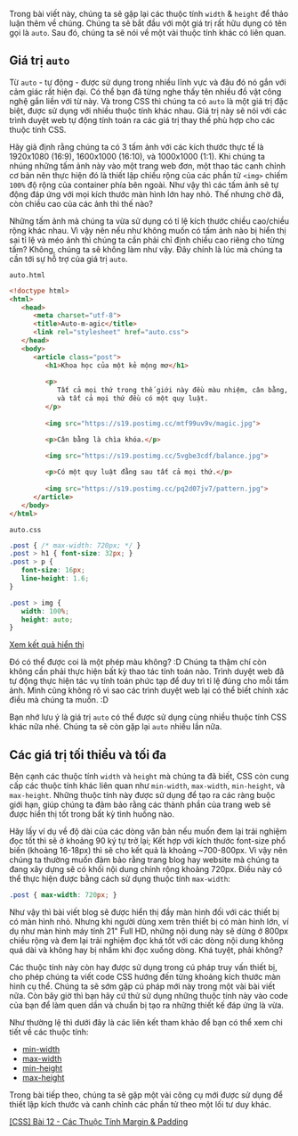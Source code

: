 Trong bài viết này, chúng ta sẽ gặp lại các thuộc tính `width` & `height` để thảo luận thêm về chúng. Chúng ta sẽ bắt đầu với một giá trị rất hữu dụng có tên gọi là `auto`. Sau đó, chúng ta sẽ nói về một vài thuộc tính khác có liên quan.

## Giá trị `auto`

Từ `auto` - tự động - được sử dụng trong nhiều lĩnh vực và đâu đó nó gắn với cảm giác rất hiện đại. Có thể bạn đã từng nghe thấy tên nhiều đồ vật công nghệ gắn liền với từ này. Và trong CSS thì chúng ta có `auto` là một giá trị đặc biệt, được sử dụng với nhiều thuộc tính khác nhau. Giá trị này sẽ nói với các trình duyệt web tự động tính toán ra các giá trị thay thế phù hợp cho các thuộc tính CSS.

Hãy giả định rằng chúng ta có 3 tấm ảnh với các kích thước thực tế là 1920x1080 (16:9), 1600x1000 (16:10), và 1000x1000 (1:1). Khi chúng ta nhúng những tấm ảnh này vào một trang web đơn, một thao tác canh chỉnh cơ bản nên thực hiện đó là thiết lập chiều rộng của các phần tử `<img>` chiếm `100%` độ rộng của container phía bên ngoài. Như vậy thì các tấm ảnh sẽ tự động đáp ứng với mọi kích thước màn hình lớn hay nhỏ. Thế nhưng chờ đã, còn chiều cao của các ảnh thì thế nào?

Những tấm ảnh mà chúng ta vừa sử dụng có tỉ lệ kích thước chiều cao/chiều rộng khác nhau. Vì vậy nên nếu như không muốn có tấm ảnh nào bị hiển thị sai tỉ lệ và méo ảnh thì chúng ta cần phải chỉ định chiều cao riêng cho từng tấm? Không, chúng ta sẽ không làm như vậy. Đây chính là lúc mà chúng ta cần tới sự hỗ trợ của giá trị `auto`.

`auto.html`
```html
<!doctype html>
<html>
   <head>
      <meta charset="utf-8">
      <title>Auto-m-agic</title>
      <link rel="stylesheet" href="auto.css">
   </head>
   <body>
      <article class="post">
         <h1>Khoa học của một kẻ mộng mơ</h1>
  
         <p>
            Tất cả mọi thứ trong thế giới này đều màu nhiệm, cân bằng,
            và tất cả mọi thứ đều có một quy luật.
         </p>
  
         <img src="https://s19.postimg.cc/mtf99uv9v/magic.jpg">

         <p>Cân bằng là chìa khóa.</p>
  
         <img src="https://s19.postimg.cc/5vgbe3cdf/balance.jpg">

         <p>Có một quy luật đằng sau tất cả mọi thứ.</p>
  
         <img src="https://s19.postimg.cc/pq2d07jv7/pattern.jpg">
      </article>
   </body>
</html>
```

`auto.css`
```css
.post { /* max-width: 720px; */ }
.post > h1 { font-size: 32px; }
.post > p {
   font-size: 16px;
   line-height: 1.6;
}

.post > img {
   width: 100%;
   height: auto;
}
```

[Xem kết quả hiển thị](https://codepen.io/semiarthanoi/full/OJzVVMG)

Đó có thể được coi là một phép màu không? :D Chúng ta thậm chí còn không cần phải thực hiện bất kỳ thao tác tính toán nào. Trình duyệt web đã tự động thực hiện tác vụ tính toán phức tạp để duy trì tỉ lệ đúng cho mỗi tấm ảnh. Mình cũng không rõ vì sao các trình duyệt web lại có thể biết chính xác điều mà chúng ta muốn. :D

Bạn nhớ lưu ý là giá trị `auto` có thể được sử dụng cùng nhiều thuộc tính CSS khác nữa nhé. Chúng ta sẽ còn gặp lại `auto` nhiều lần nữa.

## Các giá trị tối thiểu và tối đa

Bên cạnh các thuộc tính `width` và `height` mà chúng ta đã biết, CSS còn cung cấp các thuộc tính khác liên quan như `min-width`, `max-width`, `min-height`, và `max-height`. Những thuộc tính này được sử dụng để tạo ra các ràng buộc giới hạn, giúp chúng ta đảm bảo rằng các thành phần của trang web sẽ được hiển thị tốt trong bất kỳ tình huống nào.

Hãy lấy ví dụ về độ dài của các dòng văn bản nếu muốn đem lại trải nghiệm đọc tốt thì
sẽ ở khoảng 90 ký tự trở lại; Kết hợp với kích thước font-size phổ biến (khoảng 16-18px)
thì sẽ cho kết quả là khoảng ~700-800px. Vì vậy nên chúng ta thường muốn đảm bảo rằng
trang blog hay website mà chúng ta đang xây dựng sẽ có khối nội dung chính rộng khoảng 720px. Điều này có thể thực hiện được bằng cách sử dụng thuộc tính `max-width`:

```css
.post { max-width: 720px; }
```

Như vậy thì bài viết blog sẽ được hiển thị đầy màn hình đối với các thiết bị có màn hình nhỏ. Nhưng khi người dùng xem trên thiết bị có màn hình lớn, ví dụ như màn hình máy tính 21" Full HD, những nội dung này sẽ dừng ở 800px chiều rộng và đem lại trải nghiệm đọc khá tốt với các dòng nội dung không quá dài và không hay bị nhầm khi đọc xuống dòng. Khá tuyệt, phải không?

Các thuộc tính này còn hay được sử dụng trong cú pháp truy vấn thiết bị, cho phép chúng ta viết code CSS hướng đến từng khoảng kích thước màn hình cụ thể. Chúng ta sẽ sớm gặp cú pháp mới này trong một vài bài viết nữa. Còn bây giờ thì bạn hãy cứ thử sử dụng những thuộc tính này vào code của bạn để làm quen dần và chuẩn bị tạo ra những thiết kế đáp ứng là vừa.

Như thường lệ thì dưới đây là các liên kết tham khảo để bạn có thể xem chi tiết về các thuộc tính:

- [min-width](https://www.w3schools.com/cssref/pr_dim_min-width.asp)
- [max-width](https://www.w3schools.com/cssref/pr_dim_max-width.asp)
- [min-height](https://www.w3schools.com/cssref/pr_dim_min-height.asp)
- [max-height](https://www.w3schools.com/cssref/pr_dim_max-height.asp)

Trong bài tiếp theo, chúng ta sẽ gặp một vài công cụ mới được sử dụng để thiết lập kích thước và canh chỉnh các phần tử theo một lối tư duy khác.

[[CSS] Bài 12 - Các Thuộc Tính Margin & Padding](https://viblo.asia/p/css-bai-12-cac-thuoc-tinh-margin-padding-1VgZvABMKAw)